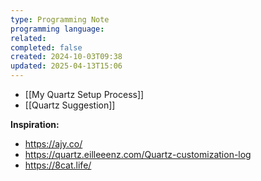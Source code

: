 ```yaml
---
type: Programming Note
programming language: 
related: 
completed: false
created: 2024-10-03T09:38
updated: 2025-04-13T15:06
---
```

- [[My Quartz Setup Process]]
- [[Quartz Suggestion]]


**Inspiration:**
- https://ajy.co/
- https://quartz.eilleeenz.com/Quartz-customization-log
- https://8cat.life/





